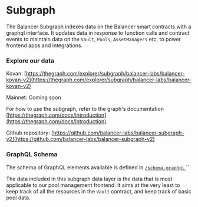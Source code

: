 # Subgraph

The Balancer Subgraph indexes data on the Balancer smart contracts with a graphql interface.  It updates data in response to function calls and contract events to maintain data on the `Vault`, `Pools`,  `AssetManagers` etc, to power frontend apps and integrations.

### Explore our data

Kovan: [https://thegraph.com/explorer/subgraph/balancer-labs/balancer-kovan-v2](https://thegraph.com/explorer/subgraph/balancer-labs/balancer-kovan-v2)

Mainnet: Coming soon

For how to use the subgraph, refer to the graph's documentation [https://thegraph.com/docs/introduction](https://thegraph.com/docs/introduction)

Github repository: [https://github.com/balancer-labs/balancer-subgraph-v2](https://github.com/balancer-labs/balancer-subgraph-v2)

### GraphQL Schema

The schema of GraphQL elements available is defined in [`/schema.graphql` ](https://github.com/balancer-labs/balancer-subgraph-v2/blob/master/schema.graphql)\`\`

The data included in this subgraph data layer is the data that is most applicable to our pool management frontend.  It aims at the very least to keep track of all the resources in the  `Vault` contract, and keep track of basic pool data.



